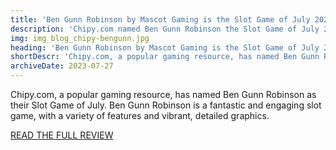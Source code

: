 ```yaml
---
title: 'Ben Gunn Robinson by Mascot Gaming is the Slot Game of July 2023'
description: 'Chipy.com named Ben Gunn Robinson the Slot Game of July 2023'
img: img_blog_chipy-bengunn.jpg
heading: 'Ben Gunn Robinson by Mascot Gaming is the Slot Game of July 2023'
shortDescr: 'Chipy.com, a popular gaming resource, has named Ben Gunn Robinson as their Slot Game of July. Ben Gunn Robinson is a fantastic and engaging slot game, with a variety of features and vibrant, detailed graphics.'
archiveDate: 2023-07-27
---
```


Chipy.com, a popular gaming resource, has named Ben Gunn Robinson as their Slot Game of July. Ben Gunn Robinson is a fantastic and engaging slot game, with a variety of features and vibrant, detailed graphics.

<a href="https://chipy.com/news/ben-gunn-robinson-by-mascot-gaming-editor-s-pick-july-2023" target="_blank" rel="dofollow">READ THE FULL REVIEW</a>
